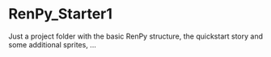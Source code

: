 # RenPy_Starter1
Just a project folder with the basic RenPy structure, the quickstart story and some additional sprites, ...
